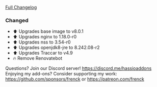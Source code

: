 [Full Changelog][changelog]

### Changed

- ⬆ Upgrades base image to v8.0.1
- ⬆ Upgrades nginx to 1.18.0-r0
- ⬆ Upgrades nss to 3.54-r0
- ⬆ Upgrades openjdk8-jre to 8.242.08-r2
- ⬆ Upgrades Traccar to v4.9
- 🔥 Remove Renovatebot

[changelog]: https://github.com/hassio-addons/addon-traccar/compare/v0.7.4...v0.8.0

Questions? Join our Discord server! https://discord.me/hassioaddons
Enjoying my add-ons? Consider supporting my work:
https://github.com/sponsors/frenck or https://patreon.com/frenck